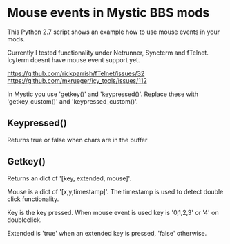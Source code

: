 # Mouse events in Mystic BBS mods

This Python 2.7 script shows an example how to use mouse events in your mods. 

Currently I tested functionality under Netrunner, Syncterm and fTelnet. Icyterm doesnt have mouse event support yet.

https://github.com/rickparrish/fTelnet/issues/32
https://github.com/mkrueger/icy_tools/issues/112

In Mystic you use 'getkey()' and 'keypressed()'. Replace these with 'getkey_custom()' and 'keypressed_custom()'.

## Keypressed()

Returns true or false when chars are in the buffer

## Getkey()

Returns an dict of '[key, extended, mouse]'.

Mouse is a dict of '[x,y,timestamp]'. The timestamp is used to detect double click functionality.

Key is the key pressed. When mouse event is used key is '0,1,2,3' or '4' on doubleclick.

Extended is 'true' when an extended key is pressed, 'false' otherwise.

